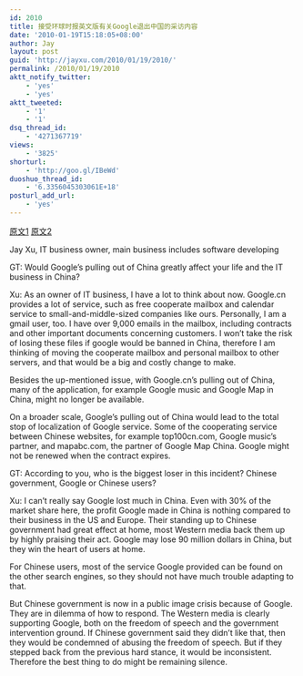 ```yaml
---
id: 2010
title: 接受环球时报英文版有关Google退出中国的采访内容
date: '2010-01-19T15:18:05+08:00'
author: Jay
layout: post
guid: 'http://jayxu.com/2010/01/19/2010/'
permalink: /2010/01/19/2010
aktt_notify_twitter:
    - 'yes'
    - 'yes'
aktt_tweeted:
    - '1'
    - '1'
dsq_thread_id:
    - '4271367719'
views:
    - '3825'
shorturl:
    - 'http://goo.gl/IBeWd'
duoshuo_thread_id:
    - '6.3356045303061E+18'
posturl_add_url:
    - 'yes'
---
```


<a href="http://www.globaltimes.cn/content/499202.shtml" target="_blank">原文1</a> <a href="http://www.globaltimes.cn/content/499015.shtml" target="_blank">原文2</a>

Jay Xu, IT business owner, main business includes software developing

GT: Would Google’s pulling out of China greatly affect your life and the IT business in China?

Xu: As an owner of IT business, I have a lot to think about now. Google.cn provides a lot of service, such as free cooperate mailbox and calendar service to small-and-middle-sized companies like ours. Personally, I am a gmail user, too. I have over 9,000 emails in the mailbox, including contracts and other important documents concerning customers. I won’t take the risk of losing these files if google would be banned in China, therefore I am thinking of moving the cooperate mailbox and personal mailbox to other servers, and that would be a big and costly change to make.

Besides the up-mentioned issue, with Google.cn’s pulling out of China, many of the application, for example Google music and Google Map in China, might no longer be available.

On a broader scale, Google’s pulling out of China would lead to the total stop of localization of Google service. Some of the cooperating service between Chinese websites, for example top100cn.com, Google music’s partner, and mapabc.com, the partner of Google Map China. Google might not be renewed when the contract expires.

GT: According to you, who is the biggest loser in this incident? Chinese government, Google or Chinese users?

Xu: I can’t really say Google lost much in China. Even with 30% of the market share here, the profit Google made in China is nothing compared to their business in the US and Europe. Their standing up to Chinese government had great effect at home, most Western media back them up by highly praising their act. Google may lose 90 million dollars in China, but they win the heart of users at home.

For Chinese users, most of the service Google provided can be found on the other search engines, so they should not have much trouble adapting to that.

But Chinese government is now in a public image crisis because of Google. They are in dilemma of how to respond. The Western media is clearly supporting Google, both on the freedom of speech and the government intervention ground. If Chinese government said they didn’t like that, then they would be condemned of abusing the freedom of speech. But if they stepped back from the previous hard stance, it would be inconsistent. Therefore the best thing to do might be remaining silence.